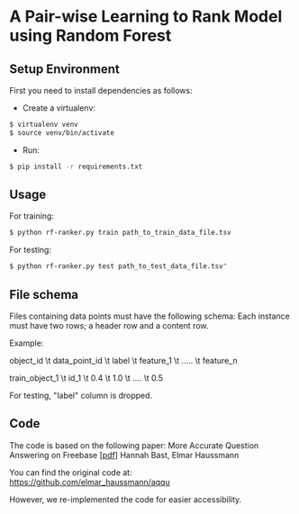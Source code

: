 # A Pair-wise Learning to Rank Model using Random Forest


## Setup Environment
First you need to install dependencies as follows:
- Create a virtualenv:
```sh
$ virtualenv venv
$ source venv/bin/activate
```
- Run:
```sh
$ pip install -r requirements.txt
```
## Usage
For training:
```sh
$ python rf-ranker.py train path_to_train_data_file.tsv
```
For testing:
```sh
$ python rf-ranker.py test path_to_test_data_file.tsv"
```
## File schema
Files containing data points must have the following schema: Each instance must have two rows; a header row and a content row.

Example:

object_id \t data_point_id \t label \t feature_1 \t ..... \t feature_n

train_object_1 \t id_1 \t 0.4 \t 1.0 \t .... \t 0.5

For testing, "label" column is dropped.

## Code
The code is based on the following paper:
More Accurate Question Answering on Freebase [[pdf]](http://ad-publications.informatik.uni-freiburg.de/CIKM_freebase_qa_BH_2015.pdf)
Hannah Bast, Elmar Haussmann

You can find the original code at:
https://github.com/elmar_haussmann/aqqu

However, we re-implemented the code for easier accessibility.
